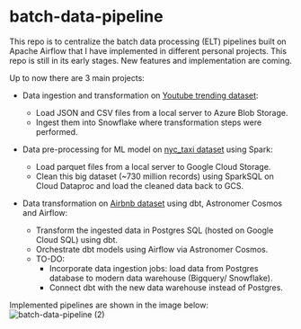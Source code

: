 # batch-data-pipeline
This repo is to centralize the batch data processing (ELT) pipelines built on Apache Airflow that I have implemented in different personal projects.
This repo is still in its early stages. New features and implementation are coming.

Up to now there are 3 main projects:
- Data ingestion and transformation on [Youtube trending dataset](https://www.kaggle.com/datasets/rsrishav/youtube-trending-video-dataset/data):
  - Load JSON and CSV files from a local server to Azure Blob Storage.
  - Ingest them into Snowflake where transformation steps were performed.
  
- Data pre-processing for ML model on [nyc_taxi dataset](https://www.nyc.gov/site/tlc/about/tlc-trip-record-data.page) using Spark:
  - Load parquet files from a local server to Google Cloud Storage.
  - Clean this big dataset (~730 million records) using SparkSQL on Cloud Dataproc and load the cleaned data back to GCS.

- Data transformation on [Airbnb dataset](https://public.opendatasoft.com/explore/dataset/airbnb-listings/) using dbt, Astronomer Cosmos and Airflow:
  - Transform the ingested data in Postgres SQL (hosted on Google Cloud SQL) using dbt.
  - Orchestrate dbt models using Airflow via Astronomer Cosmos.
  - TO-DO:
    - Incorporate data ingestion jobs: load data from Postgres database to modern data warehouse (Bigquery/ Snowflake).
    - Connect dbt with the new data warehouse instead of Postgres.

Implemented pipelines are shown in the image below:
![batch-data-pipeline (2)](https://github.com/phamthiminhtu/batch-data-pipeline/assets/56192840/2e11f42e-72c5-4f8f-8e29-0c6add1dd708)

